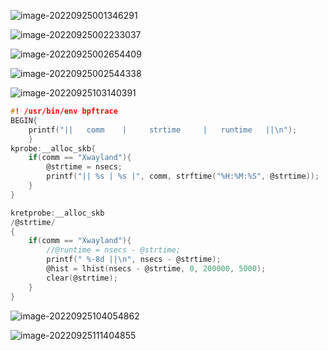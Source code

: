![image-20220925001346291](image-20220925001346291.png)

![image-20220925002233037](image-20220925002233037.png)

![image-20220925002654409](image-20220925002654409.png)

![image-20220925002544338](image-20220925002544338.png)

![image-20220925103140391](image-20220925103140391.png)

```c
#! /usr/bin/env bpftrace
BEGIN{
    printf("||   comm    |     strtime     |   runtime   ||\n");
    }
kprobe:__alloc_skb{
    if(comm == "Xwayland"){
        @strtime = nsecs;
        printf("|| %s | %s |", comm, strftime("%H:%M:%S", @strtime));
    }
}

kretprobe:__alloc_skb
/@strtime/ 
{
    if(comm == "Xwayland"){
        //@runtime = nsecs - @strtime;
        printf(" %-8d ||\n", nsecs - @strtime);
        @hist = lhist(nsecs - @strtime, 0, 200000, 5000);
        clear(@strtime);
    }
}

```

![image-20220925104054862](image-20220925104054862.png)

![image-20220925111404855](image-20220925111404855.png)